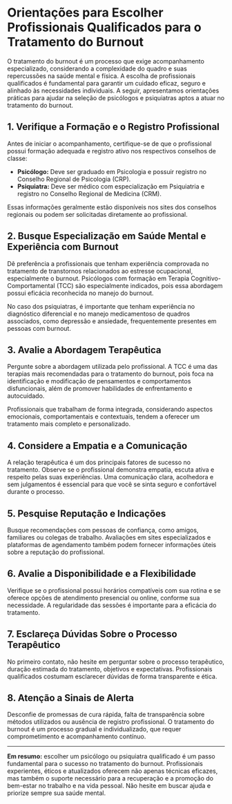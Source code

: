 
# Orientações para Escolher Profissionais Qualificados para o Tratamento do Burnout

O tratamento do burnout é um processo que exige acompanhamento especializado, considerando a complexidade do quadro e suas repercussões na saúde mental e física. A escolha de profissionais qualificados é fundamental para garantir um cuidado eficaz, seguro e alinhado às necessidades individuais. A seguir, apresentamos orientações práticas para ajudar na seleção de psicólogos e psiquiatras aptos a atuar no tratamento do burnout.

## 1. Verifique a Formação e o Registro Profissional

Antes de iniciar o acompanhamento, certifique-se de que o profissional possui formação adequada e registro ativo nos respectivos conselhos de classe:

- **Psicólogo:** Deve ser graduado em Psicologia e possuir registro no Conselho Regional de Psicologia (CRP).
- **Psiquiatra:** Deve ser médico com especialização em Psiquiatria e registro no Conselho Regional de Medicina (CRM).

Essas informações geralmente estão disponíveis nos sites dos conselhos regionais ou podem ser solicitadas diretamente ao profissional.

## 2. Busque Especialização em Saúde Mental e Experiência com Burnout

Dê preferência a profissionais que tenham experiência comprovada no tratamento de transtornos relacionados ao estresse ocupacional, especialmente o burnout. Psicólogos com formação em Terapia Cognitivo-Comportamental (TCC) são especialmente indicados, pois essa abordagem possui eficácia reconhecida no manejo do burnout.

No caso dos psiquiatras, é importante que tenham experiência no diagnóstico diferencial e no manejo medicamentoso de quadros associados, como depressão e ansiedade, frequentemente presentes em pessoas com burnout.

## 3. Avalie a Abordagem Terapêutica

Pergunte sobre a abordagem utilizada pelo profissional. A TCC é uma das terapias mais recomendadas para o tratamento do burnout, pois foca na identificação e modificação de pensamentos e comportamentos disfuncionais, além de promover habilidades de enfrentamento e autocuidado.

Profissionais que trabalham de forma integrada, considerando aspectos emocionais, comportamentais e contextuais, tendem a oferecer um tratamento mais completo e personalizado.

## 4. Considere a Empatia e a Comunicação

A relação terapêutica é um dos principais fatores de sucesso no tratamento. Observe se o profissional demonstra empatia, escuta ativa e respeito pelas suas experiências. Uma comunicação clara, acolhedora e sem julgamentos é essencial para que você se sinta seguro e confortável durante o processo.

## 5. Pesquise Reputação e Indicações

Busque recomendações com pessoas de confiança, como amigos, familiares ou colegas de trabalho. Avaliações em sites especializados e plataformas de agendamento também podem fornecer informações úteis sobre a reputação do profissional.

## 6. Avalie a Disponibilidade e a Flexibilidade

Verifique se o profissional possui horários compatíveis com sua rotina e se oferece opções de atendimento presencial ou online, conforme sua necessidade. A regularidade das sessões é importante para a eficácia do tratamento.

## 7. Esclareça Dúvidas Sobre o Processo Terapêutico

No primeiro contato, não hesite em perguntar sobre o processo terapêutico, duração estimada do tratamento, objetivos e expectativas. Profissionais qualificados costumam esclarecer dúvidas de forma transparente e ética.

## 8. Atenção a Sinais de Alerta

Desconfie de promessas de cura rápida, falta de transparência sobre métodos utilizados ou ausência de registro profissional. O tratamento do burnout é um processo gradual e individualizado, que requer comprometimento e acompanhamento contínuo.

---

**Em resumo:** escolher um psicólogo ou psiquiatra qualificado é um passo fundamental para o sucesso no tratamento do burnout. Profissionais experientes, éticos e atualizados oferecem não apenas técnicas eficazes, mas também o suporte necessário para a recuperação e a promoção do bem-estar no trabalho e na vida pessoal. Não hesite em buscar ajuda e priorize sempre sua saúde mental.
```
